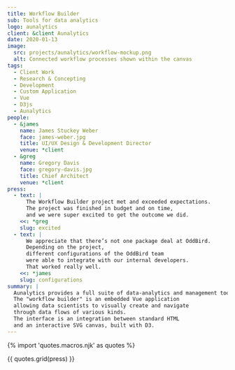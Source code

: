 ```yaml
---
title: Workflow Builder
sub: Tools for data analytics
logo: aunalytics
client: &client Aunalytics
date: 2020-01-13
image:
  src: projects/aunalytics/workflow-mockup.png
  alt: Connected workflow processes shown within the canvas
tags:
  - Client Work
  - Research & Concepting
  - Development
  - Custom Application
  - Vue
  - D3js
  - Aunalytics
people:
  - &james
    name: James Stuckey Weber
    face: james-weber.jpg
    title: UI/UX Design & Development Director
    venue: *client
  - &greg
    name: Gregory Davis
    face: gregory-davis.jpg
    title: Chief Architect
    venue: *client
press:
  - text: |
      The Workflow Builder project met and exceeded expectations.
      The project was finished in budget and on time,
      and we were super excited to get the outcome we did.
    <<: *greg
    slug: excited
  - text: |
      We appreciate that there’s not one package deal at OddBird.
      Depending on the project,
      different configurations of the OddBird team
      were able to integrate with our internal developers.
      That worked really well.
    <<: *james
    slug: configurations
summary: |
  Aunalytics provides a full suite of data-analytics and management tools.
  The "workflow builder" is an embedded Vue application
  allowing data scientists to visually create and navigate
  through data flows of various kinds.
  The interface is an integration between standard HTML
  and an interactive SVG canvas, built with D3.
---
```


{% import 'quotes.macros.njk' as quotes %}

{{ quotes.grid(press) }}
